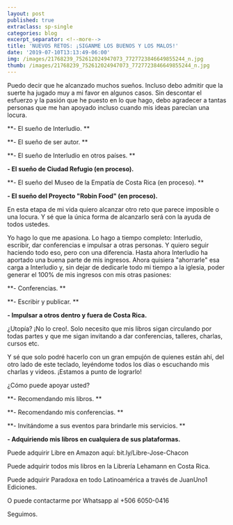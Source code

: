 ```yaml
---
layout: post
published: true
extraclass: sp-single
categories: blog
excerpt_separator: <!--more-->
title: 'NUEVOS RETOS: ¡SIGANME LOS BUENOS Y LOS MALOS!'
date: '2019-07-10T13:13:49-06:00'
img: /images/21768239_752612024947073_7727723846649855244_n.jpg
thumb: /images/21768239_752612024947073_7727723846649855244_n.jpg
---
```

Puedo decir que he alcanzado muchos sueños. Incluso debo admitir que la suerte ha jugado muy a mi favor en algunos casos. Sin descontar el esfuerzo y la pasión que he puesto en lo que hago, debo agradecer a tantas personas que me han apoyado incluso cuando mis ideas parecían una locura.

<!--more-->

**\- El sueño de Interludio. **

**\- El sueño de ser autor. **

**\- El sueño de Interludio en otros países. **

**\- El sueño de Ciudad Refugio (en proceso).**

**\- El sueño del Museo de la Empatía de Costa Rica (en proceso). **

**\- El sueño del Proyecto "Robin Food" (en proceso).**

En esta etapa de mi vida quiero alcanzar otro reto que parece imposible o una locura. Y sé que la única forma de alcanzarlo será con la ayuda de todos ustedes.

Yo hago lo que me apasiona. Lo hago a tiempo completo: Interludio, escribir, dar conferencias e impulsar a otras personas. Y quiero seguir haciendo todo eso, pero con una diferencia. Hasta ahora Interludio ha aportado una buena parte de mis ingresos. Ahora quisiera "ahorrarle" esa carga a Interludio y, sin dejar de dedicarle todo mi tiempo a la iglesia, poder generar el 100% de mis ingresos con mis otras pasiones:

**\- Conferencias. **

**\- Escribir y publicar. **

**\- Impulsar a otros dentro y fuera de Costa Rica.**

¿Utopía? ¡No lo creo!. Solo necesito que mis libros sigan circulando por todas partes y que me sigan invitando a dar conferencias, talleres, charlas, cursos etc.

Y sé que solo podré hacerlo con un gran empujón de quienes están ahí, del otro lado de este teclado, leyéndome todos los días o escuchando mis charlas y videos. ¡Estamos a punto de lograrlo!

¿Cómo puede apoyar usted?

**\- Recomendando mis libros. **

**\- Recomendando mis conferencias. **

**\- Invitándome a sus eventos para brindarle mis servicios. **

**\- Adquiriendo mis libros en cualquiera de sus plataformas.**

Puede adquirir Libre en Amazon aquí: bit.ly/Libre-Jose-Chacon 

Puede adquirir todos mis libros en la Librería Lehamann en Costa Rica.

Puede adquirir Paradoxa en todo Latinoamérica a través de JuanUno1 Ediciones. 

O puede contactarme por Whatsapp al +506 6050-0416

Seguimos.
